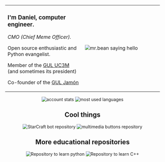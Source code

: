 <table align="center">
  <tr>
    <td style="width='50%'">
        <p><h3>I'm Daniel, computer engineer.</h3></p>
        <p><i>CMO (Chief Meme Officer).</i></p>
        <p>Open source enthusiastic and Python evangelist.</p>
        <p>Member of the <a href='https://github.com/guluc3m' target="_blank">GUL UC3M</a> (and sometimes its president)</p>
        <p>Co-founder of the <a href='https://jamon.gul.es' target="_blank">GUL Jamón</a></p>
    </td>
    <td width="50%"><img src="https://c.tenor.com/8IIQDBECgssAAAAC/hello-sexy-hi.gif" alt="mr.bean saying hello"></td>
  </tr>
</table>

<p align="center">
  <img src="https://github-readme-stats.vercel.app/api?username=patataman&count_private=true&show_icons=true&theme=tokyonight&include_all_commits=true&hide_title=true" alt="account stats">
    <img src="https://github-readme-stats.vercel.app/api/top-langs/?username=patataman&layout=compact&exclude_repo=PySpark" alt="most used languages">
</p>

<h2 align="center">Cool things</h2>
<p align="center">
  <img src="https://github-readme-stats.vercel.app/api/pin/?username=patataman&repo=goliat" alt="StarCraft bot repository">
  <img src="https://github-readme-stats.vercel.app/api/pin/?username=patataman&repo=picovolume" alt="multimedia buttons repository">
</p>

<h2 align="center">More educational repositories</h2>
<p align="center">
  <img src="https://github-readme-stats.vercel.app/api/pin/?username=patataman&repo=pythonbasic" alt="Repository to learn python">
  <img src="https://github-readme-stats.vercel.app/api/pin/?username=patataman&repo=basiccmasmas" alt="Repository to learn C++">
</p>
